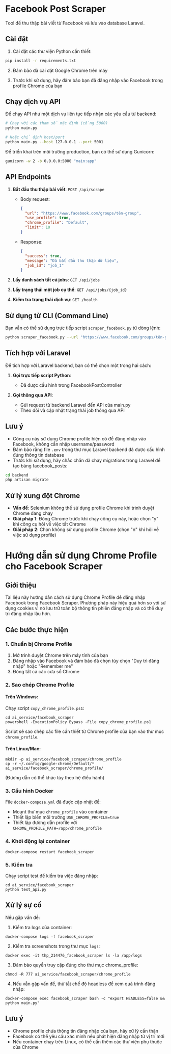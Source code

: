 # Facebook Post Scraper

Tool để thu thập bài viết từ Facebook và lưu vào database Laravel.

## Cài đặt

1. Cài đặt các thư viện Python cần thiết:

```bash
pip install -r requirements.txt
```

2. Đảm bảo đã cài đặt Google Chrome trên máy

3. Trước khi sử dụng, hãy đảm bảo bạn đã đăng nhập vào Facebook trong profile Chrome của bạn

## Chạy dịch vụ API

Để chạy API như một dịch vụ liên tục tiếp nhận các yêu cầu từ backend:

```bash
# Chạy với các tham số mặc định (cổng 5000)
python main.py

# Hoặc chỉ định host/port
python main.py --host 127.0.0.1 --port 5001
```

Để triển khai trên môi trường production, bạn có thể sử dụng Gunicorn:

```bash
gunicorn -w 2 -b 0.0.0.0:5000 "main:app"
```

## API Endpoints

1. **Bắt đầu thu thập bài viết**: `POST /api/scrape`
   - Body request:
     ```json
     {
       "url": "https://www.facebook.com/groups/tên-group",
       "use_profile": true,
       "chrome_profile": "Default", 
       "limit": 10
     }
     ```
   - Response:
     ```json
     {
       "success": true,
       "message": "Đã bắt đầu thu thập dữ liệu",
       "job_id": "job_1"
     }
     ```

2. **Lấy danh sách tất cả jobs**: `GET /api/jobs`

3. **Lấy trạng thái một job cụ thể**: `GET /api/jobs/{job_id}`

4. **Kiểm tra trạng thái dịch vụ**: `GET /health`

## Sử dụng từ CLI (Command Line)

Bạn vẫn có thể sử dụng trực tiếp script `scraper_facebook.py` từ dòng lệnh:

```bash
python scraper_facebook.py --url "https://www.facebook.com/groups/tên-group" --save_to_db true
```

## Tích hợp với Laravel

Để tích hợp với Laravel backend, bạn có thể chọn một trong hai cách:

1. **Gọi trực tiếp script Python**:
   - Đã được cấu hình trong FacebookPostController

2. **Gọi thông qua API**:
   - Gửi request từ backend Laravel đến API của main.py
   - Theo dõi và cập nhật trạng thái job thông qua API

## Lưu ý

- Công cụ này sử dụng Chrome profile hiện có để đăng nhập vào Facebook, không cần nhập username/password
- Đảm bảo rằng file `.env` trong thư mục Laravel backend đã được cấu hình đúng thông tin database
- Trước khi sử dụng, hãy chắc chắn đã chạy migrations trong Laravel để tạo bảng facebook_posts:

```bash
cd backend
php artisan migrate
```

## Xử lý xung đột Chrome

- **Vấn đề**: Selenium không thể sử dụng profile Chrome khi trình duyệt Chrome đang chạy
- **Giải pháp 1**: Đóng Chrome trước khi chạy công cụ này, hoặc chọn "y" khi công cụ hỏi về việc tắt Chrome
- **Giải pháp 2**: Chọn không sử dụng profile Chrome (chọn "n" khi hỏi về việc sử dụng profile)

# Hướng dẫn sử dụng Chrome Profile cho Facebook Scraper

## Giới thiệu

Tài liệu này hướng dẫn cách sử dụng Chrome Profile để đăng nhập Facebook trong Facebook Scraper. Phương pháp này hiệu quả hơn so với sử dụng cookies vì nó lưu trữ toàn bộ thông tin phiên đăng nhập và có thể duy trì đăng nhập lâu hơn.

## Các bước thực hiện

### 1. Chuẩn bị Chrome Profile

1. Mở trình duyệt Chrome trên máy tính của bạn
2. Đăng nhập vào Facebook và đảm bảo đã chọn tùy chọn "Duy trì đăng nhập" hoặc "Remember me"
3. Đóng tất cả các cửa sổ Chrome

### 2. Sao chép Chrome Profile

#### Trên Windows:

Chạy script `copy_chrome_profile.ps1`:

```
cd ai_service/facebook_scraper
powershell -ExecutionPolicy Bypass -File copy_chrome_profile.ps1
```

Script sẽ sao chép các file cần thiết từ Chrome profile của bạn vào thư mục `chrome_profile`.

#### Trên Linux/Mac:

```
mkdir -p ai_service/facebook_scraper/chrome_profile
cp -r ~/.config/google-chrome/Default/* ai_service/facebook_scraper/chrome_profile/
```

(Đường dẫn có thể khác tùy theo hệ điều hành)

### 3. Cấu hình Docker

File `docker-compose.yml` đã được cập nhật để:
- Mount thư mục `chrome_profile` vào container
- Thiết lập biến môi trường `USE_CHROME_PROFILE=true`
- Thiết lập đường dẫn profile với `CHROME_PROFILE_PATH=/app/chrome_profile`

### 4. Khởi động lại container

```
docker-compose restart facebook_scraper
```

### 5. Kiểm tra

Chạy script test để kiểm tra việc đăng nhập:

```
cd ai_service/facebook_scraper
python test_api.py
```

## Xử lý sự cố

Nếu gặp vấn đề:

1. Kiểm tra logs của container:
```
docker-compose logs -f facebook_scraper
```

2. Kiểm tra screenshots trong thư mục `logs`:
```
docker exec -it thp_214476_facebook_scraper ls -la /app/logs
```

3. Đảm bảo quyền truy cập đúng cho thư mục chrome_profile:
```
chmod -R 777 ai_service/facebook_scraper/chrome_profile
```

4. Nếu vẫn gặp vấn đề, thử tắt chế độ headless để xem quá trình đăng nhập:
```
docker-compose exec facebook_scraper bash -c "export HEADLESS=false && python main.py"
```

## Lưu ý

- Chrome profile chứa thông tin đăng nhập của bạn, hãy xử lý cẩn thận
- Facebook có thể yêu cầu xác minh nếu phát hiện đăng nhập từ vị trí mới
- Nếu container chạy trên Linux, có thể cần thêm các thư viện phụ thuộc của Chrome 